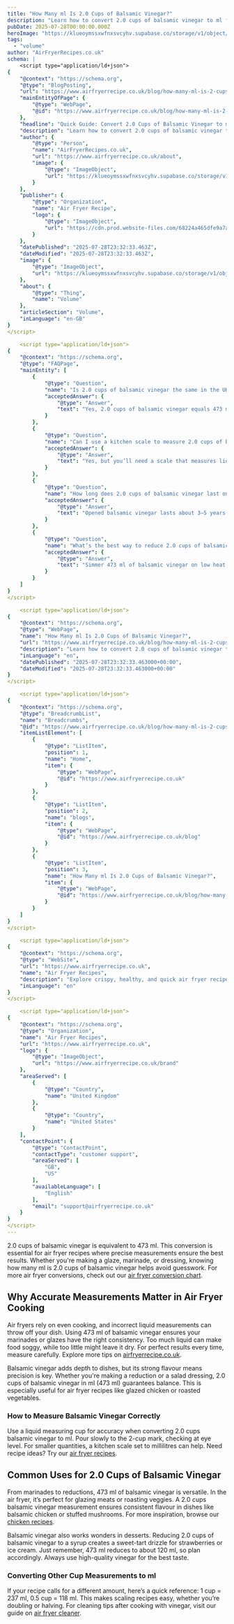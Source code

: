 ```yaml
---
title: "How Many ml Is 2.0 Cups of Balsamic Vinegar?"
description: "Learn how to convert 2.0 cups of balsamic vinegar to ml for precise cooking and baking in your air fryer. Get accurate measurements now!"
pubDate: 2025-07-28T00:00:00.000Z
heroImage: "https://klueoymssxwfnxsvcyhv.supabase.co/storage/v1/object/public/Shmucket/how-many-ml-is-2-cups-balsamic-vinegar.webp"
tags:
  - "volume"
author: "AirFryerRecipes.co.uk"
schema: |
    <script type="application/ld+json">
{
    "@context": "https://schema.org",
    "@type": "BlogPosting",
    "url": "https://www.airfryerrecipe.co.uk/blog/how-many-ml-is-2-cups-balsamic-vinegar",
    "mainEntityOfPage": {
        "@type": "WebPage",
        "@id": "https://www.airfryerrecipe.co.uk/blog/how-many-ml-is-2-cups-balsamic-vinegar"
    },
    "headline": "Quick Guide: Convert 2.0 Cups of Balsamic Vinegar to ml",
    "description": "Learn how to convert 2.0 cups of balsamic vinegar to ml for precise cooking and baking in your air fryer. Get accurate measurements now!",
    "author": {
        "@type": "Person",
        "name": "AirFryerRecipes.co.uk",
        "url": "https://www.airfryerrecipe.co.uk/about",
        "image": {
            "@type": "ImageObject",
            "url": "https://klueoymssxwfnxsvcyhv.supabase.co/storage/v1/object/public/Shmucket/Me.jpg"
        }
    },
    "publisher": {
        "@type": "Organization",
        "name": "Air Fryer Recipe",
        "logo": {
            "@type": "ImageObject",
            "url": "https://cdn.prod.website-files.com/68224a465dfe9a7ab4f57570/6844191451a8b2f1e37e63cc_Untitled%20design%20-%202025-06-05T205644.948%20(1).png"
        }
    },
    "datePublished": "2025-07-28T23:32:33.463Z",
    "dateModified": "2025-07-28T23:32:33.463Z",
    "image": {
        "@type": "ImageObject",
        "url": "https://klueoymssxwfnxsvcyhv.supabase.co/storage/v1/object/public/Shmucket/how-many-ml-is-2-cups-balsamic-vinegar.webp"
    },
    "about": {
        "@type": "Thing",
        "name": "Volume"
    },
    "articleSection": "Volume",
    "inLanguage": "en-GB"
}
</script>

    <script type="application/ld+json">
{
    "@context": "https://schema.org",
    "@type": "FAQPage",
    "mainEntity": [
        {
            "@type": "Question",
            "name": "Is 2.0 cups of balsamic vinegar the same in the UK and USA?",
            "acceptedAnswer": {
                "@type": "Answer",
                "text": "Yes, 2.0 cups of balsamic vinegar equals 473 ml in both the UK and USA. Cup measurements are standardized in recipes, so you don’t need to adjust for location. However, always check if the recipe specifies metric or imperial for precision."
            }
        },
        {
            "@type": "Question",
            "name": "Can I use a kitchen scale to measure 2.0 cups of balsamic vinegar?",
            "acceptedAnswer": {
                "@type": "Answer",
                "text": "Yes, but you’ll need a scale that measures liquids in ml. Since 2.0 cups of balsamic vinegar is 473 ml, set your scale to metric mode. This method is especially handy for sticky liquids like balsamic vinegar, ensuring no mess or spills."
            }
        },
        {
            "@type": "Question",
            "name": "How long does 2.0 cups of balsamic vinegar last once opened?",
            "acceptedAnswer": {
                "@type": "Answer",
                "text": "Opened balsamic vinegar lasts about 3–5 years if stored properly in a cool, dark place. Its acidity acts as a natural preservative. For best quality, use within 2 years, especially if you’ve reduced it to a glaze."
            }
        },
        {
            "@type": "Question",
            "name": "What’s the best way to reduce 2.0 cups of balsamic vinegar?",
            "acceptedAnswer": {
                "@type": "Answer",
                "text": "Simmer 473 ml of balsamic vinegar on low heat until it thickens (about 20–30 minutes). Stir occasionally to prevent burning. The reduced syrup should coat the back of a spoon. Use it for glazes, dressings, or desserts."
            }
        }
    ]
}
</script>

    <script type="application/ld+json">
{
    "@context": "https://schema.org",
    "@type": "WebPage",
    "name": "How Many ml Is 2.0 Cups of Balsamic Vinegar?",
    "url": "https://www.airfryerrecipe.co.uk/blog/how-many-ml-is-2-cups-balsamic-vinegar",
    "description": "Learn how to convert 2.0 cups of balsamic vinegar to ml for precise cooking and baking in your air fryer. Get accurate measurements now!",
    "inLanguage": "en",
    "datePublished": "2025-07-28T23:32:33.463000+00:00",
    "dateModified": "2025-07-28T23:32:33.463000+00:00"
}
</script>

    <script type="application/ld+json">
{
    "@context": "https://schema.org",
    "@type": "BreadcrumbList",
    "name": "Breadcrumbs",
    "@id": "https://www.airfryerrecipe.co.uk/blog/how-many-ml-is-2-cups-balsamic-vinegar#breadcrumbs",
    "itemListElement": [
        {
            "@type": "ListItem",
            "position": 1,
            "name": "Home",
            "item": {
                "@type": "WebPage",
                "@id": "https://www.airfryerrecipe.co.uk"
            }
        },
        {
            "@type": "ListItem",
            "position": 2,
            "name": "blogs",
            "item": {
                "@type": "WebPage",
                "@id": "https://www.airfryerrecipe.co.uk/blog"
            }
        },
        {
            "@type": "ListItem",
            "position": 3,
            "name": "How Many ml Is 2.0 Cups of Balsamic Vinegar?",
            "item": {
                "@type": "WebPage",
                "@id": "https://www.airfryerrecipe.co.uk/blog/how-many-ml-is-2-cups-balsamic-vinegar"
            }
        }
    ]
}
</script>

    <script type="application/ld+json">
{
    "@context": "https://schema.org",
    "@type": "WebSite",
    "url": "https://www.airfryerrecipe.co.uk",
    "name": "Air Fryer Recipes",
    "description": "Explore crispy, healthy, and quick air fryer recipes from around the world. Perfect for everyday meals.",
    "inLanguage": "en"
}
</script>

    <script type="application/ld+json">
{
    "@context": "https://schema.org",
    "@type": "Organization",
    "name": "Air Fryer Recipes",
    "url": "https://www.airfryerrecipe.co.uk",
    "logo": {
        "@type": "ImageObject",
        "url": "https://www.airfryerrecipe.co.uk/brand"
    },
    "areaServed": [
        {
            "@type": "Country",
            "name": "United Kingdom"
        },
        {
            "@type": "Country",
            "name": "United States"
        }
    ],
    "contactPoint": {
        "@type": "ContactPoint",
        "contactType": "customer support",
        "areaServed": [
            "GB",
            "US"
        ],
        "availableLanguage": [
            "English"
        ],
        "email": "support@airfryerrecipe.co.uk"
    }
}
</script>
---
```


<p>2.0 cups of balsamic vinegar is equivalent to 473 ml. This conversion is essential for air fryer recipes where precise measurements ensure the best results. Whether you're making a glaze, marinade, or dressing, knowing how many ml is 2.0 cups of balsamic vinegar helps avoid guesswork. For more air fryer conversions, check out our <a href=https://www.airfryerrecipe.co.uk/air-fryer-conversion-chart>air fryer conversion chart</a>.</p>  

<h2>Why Accurate Measurements Matter in Air Fryer Cooking</h2>  
<p>Air fryers rely on even cooking, and incorrect liquid measurements can throw off your dish. Using 473 ml of balsamic vinegar ensures your marinades or glazes have the right consistency. Too much liquid can make food soggy, while too little might leave it dry. For perfect results every time, measure carefully. Explore more tips on <a href=https://www.airfryerrecipe.co.uk>airfryerrecipe.co.uk</a>.</p>  

<p>Balsamic vinegar adds depth to dishes, but its strong flavour means precision is key. Whether you're making a reduction or a salad dressing, 2.0 cups of balsamic vinegar in ml (473 ml) guarantees balance. This is especially useful for air fryer recipes like glazed chicken or roasted vegetables.</p>  

<h3>How to Measure Balsamic Vinegar Correctly</h3>  
<p>Use a liquid measuring cup for accuracy when converting 2.0 cups balsamic vinegar to ml. Pour slowly to the 2-cup mark, checking at eye level. For smaller quantities, a kitchen scale set to millilitres can help. Need recipe ideas? Try our <a href=https://www.airfryerrecipe.co.uk/recipes>air fryer recipes</a>.</p>  

<h2>Common Uses for 2.0 Cups of Balsamic Vinegar</h2>  
<p>From marinades to reductions, 473 ml of balsamic vinegar is versatile. In the air fryer, it’s perfect for glazing meats or roasting veggies. A 2.0 cups balsamic vinegar measurement ensures consistent flavour in dishes like balsamic chicken or stuffed mushrooms. For more inspiration, browse our <a href=https://www.airfryerrecipe.co.uk/recipe-category/chicken>chicken recipes</a>.</p>  

<p>Balsamic vinegar also works wonders in desserts. Reducing 2.0 cups of balsamic vinegar to a syrup creates a sweet-tart drizzle for strawberries or ice cream. Just remember, 473 ml reduces to about 120 ml, so plan accordingly. Always use high-quality vinegar for the best taste.</p>  

<h3>Converting Other Cup Measurements to ml</h3>  
<p>If your recipe calls for a different amount, here’s a quick reference: 1 cup = 237 ml, 0.5 cup = 118 ml. This makes scaling recipes easy, whether you’re doubling or halving. For cleaning tips after cooking with vinegar, visit our guide on <a href=https://www.airfryerrecipe.co.uk/air-fryer-cleaner>air fryer cleaner</a>.</p>
